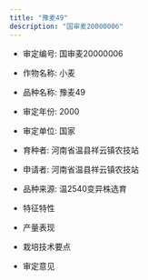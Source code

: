 ```yaml
---
title: "豫麦49"
description: "国审麦20000006"
---
```

* 审定编号:  国审麦20000006

*  作物名称:  小麦

*  品种名称:  豫麦49

*  审定年份:  2000

*  审定单位:  国家

* 育种者:  河南省温县祥云镇农技站

*  申请者:  河南省温县祥云镇农技站

*  品种来源:  温2540变异株选育

*  特征特性


*  产量表现


*  栽培技术要点


*  审定意见

